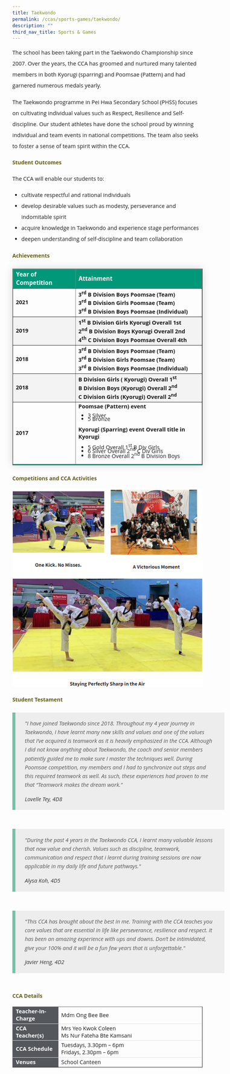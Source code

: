 ```yaml
---
title: Taekwondo
permalink: /ccas/sports-games/taekwondo/
description: ""
third_nav_title: Sports & Games
---
```

<p style="font-size:14.5px; line-height:2;font-family:Open Sans;">The school has been taking part in the Taekwondo Championship since 2007. Over the years, the CCA has groomed and nurtured many talented members in both Kyorugi (sparring) and Poomsae (Pattern) and had garnered numerous medals yearly.</p>

<p style="margin-top:15px;font-size:14.5px; line-height:2;font-family:Open Sans;">
The Taekwondo programme in Pei Hwa Secondary School (PHSS) focuses on cultivating individual values such as Respect, Resilience and Self-discipline. Our student athletes have done the school proud by winning individual and team events in national competitions. The team also seeks to foster a sense of team spirit within the CCA.</p>

<h4 style="color:#635f1a;font-weight:bold;font-family:Open Sans;">Student Outcomes</h4>
<p style="font-size:14.5px; line-height:2;margin-top:15px; font-family:Open Sans">The CCA will enable our students to:</p>
<ul style="margin-top:5px">
		<li style="font-size:14.5px; line-height:2;font-family:Open Sans;"> cultivate respectful and rational individuals</li>
		<li style="font-size:14.5px; line-height:2;font-family:Open Sans;"> develop desirable values such as modesty, perseverance and indomitable spirit</li>
		<li style="font-size:14.5px; line-height:2;font-family:Open Sans;"> acquire knowledge in Taekwondo and experience stage performances</li>
		<li style="font-size:14.5px; line-height:2;font-family:Open Sans;"> deepen understanding of self-discipline and team collaboration</li>
	</ul>
	
<h4 style="color:#635f1a;font-weight:bold;font-family:Open Sans;">Achievements</h4>
	
<table border="1" style="border-collapse: collapse;margin: 25px 0;font-size:15px;font-family: sans-serif;box-shadow: 0 0 20px rgba(0, 0, 0, 0.15);">
<thead style="background-color: #009879; font-weight: bold; font-size: 15.5px;">
<tr>
				<td style="text-align:left;color:white;font-family:Open Sans;">Year of Competition</td>
				<td style="text-align:left;color:white;font-family:Open Sans;">Attainment</td>
			</tr>
</thead>
	
<tbody>
<tr style="font-size:14.5px;">
				<td><strong style="font-family:Open Sans;">2021</strong></td>
				<td style="margin-bottom:-13px;margin-top:-10px;">
					<strong style="font-family:Open Sans;">
						3<sup style="font-family:Open Sans;">rd</sup> B Division Boys Poomsae (Team)<br>
						3<sup style="font-family:Open Sans;">rd</sup> B Division Girls Poomsae (Team)<br>
						3<sup style="font-family:Open Sans;">rd</sup> B Division Boys Poomsae (Individual)<br>
					</strong>
				</td>
</tr>
			
<tr style=" background-color: #f3f3f3; font-size:14.5px;">
				<td><strong style="font-family:Open Sans;">2019</strong></td>
				<td style="margin-bottom:5px;">
					<strong style="font-family:Open Sans;">
						1<sup style="font-family:Open Sans;">st</sup> B Division Girls Kyorugi Overall 1st<br>
						2<sup style="font-family:Open Sans;">nd</sup> B Division Boys Kyorugi Overall 2nd<br>
						4<sup style="font-family:Open Sans;">th</sup> C Division Boys Poomsae Overall 4th<br>
					</strong>
				</td>
</tr>

<tr style="font-size:14.5px;">
				<td><strong style="font-family:Open Sans;">2018</strong></td>
				<td style="margin-bottom:5px;">
					<strong style="font-family:Open Sans;">
						3<sup style="font-family:Open Sans;">rd</sup> B Division Boys Poomsae (Team)<br>
						3<sup style="font-family:Open Sans;">rd</sup> B Division Girls Poomsae (Team)<br>
						3<sup style="font-family:Open Sans;">rd</sup> B Division Boys Poomsae (Individual)<br>
					</strong>
				</td>
</tr>
			
<tr style=" background-color: #f3f3f3; font-size:14.5px;">
				<td><strong style="font-family:Open Sans;">2018</strong></td>
				<td style="margin-bottom:5px;">
					<strong style="font-family:Open Sans;">
						B Division Girls ( Kyorugi) Overall 1<sup style="font-family:Open Sans;">st</sup><br>
						B Division Boys (Kyorugi) Overall 2<sup style="font-family:Open Sans;">nd</sup><br>
						C Division Girls (Kyorugi) Overall 2<sup style="font-family:Open Sans;">nd</sup><br>
					</strong>
				</td>
</tr>
		
<tr style="border-bottom: 2px solid #009879; font-size:14.5px;">
			<td><strong style="font-family:Open Sans;">2017</strong></td>
			<td style="margin-bottom:-13px;margin-top:-10px;">
				<strong style="font-family:Open Sans;">Poomsae (Pattern) event</strong>
				<br>
				<ul>
					<li style="font-size:14.5px;margin-bottom:-5px;margin-top:-10px;font-family:Open Sans;">3 Silver</li>
					<li style="font-size:14.5px;margin-bottom:-5px;margin-top:-10px;font-family:Open Sans;">5 Bronze</li>
				</ul>
				<strong style="font-family:Open Sans;">Kyorugi (Sparring) event Overall title in Kyorugi</strong>
				<br>
				<ul>
					<li style="font-size:14.5px;margin-bottom:-13px;margin-top:-10px;font-family:Open Sans;"> 5 Gold Overall 1<sup style="font-family:Open Sans;">st</sup> B Div Girls</li>
					<li style="font-size:14.5px;margin-bottom:-5px;margin-top:-10px;font-family:Open Sans;">6 Silver Overall 2<sup style="font-family:Open Sans;">nd</sup> C Div Girls</li>
					<li style="font-size:14.5px;margin-bottom:-5px;margin-top:-10px;font-family:Open Sans;">8 Bronze Overall 2<sup style="font-family:Open Sans;">nd</sup> B Division Boys</li>
				</ul>
			</td>
</tr>										
</tbody>
</table>

<h4 style="color:#635f1a;font-weight:bold;font-family:Open Sans;">Competitions and CCA Activities</h4>

<img src="/images/taekwondo.png">

<h4 style="color:#635f1a;font-weight:bold;margin-bottom:-25px;font-family:Open Sans;">Student Testament</h4>
<blockquote style="font-size: 14.5px;
  width:100%;
  margin:50px auto;
  font-family:Open Sans;
  font-style:italic;
  color: #555555;
  padding:1.2em 25px 1.2em 25px;
  border-left:8px solid #78C0A8 ;
  line-height:1.6;
  position: relative;
  background:#EDEDED;">
	"I have joined Taekwondo since 2018. Throughout my 4 year journey in Taekwondo, I have learnt many new skills and values and one of the values that I’ve acquired is teamwork as it is heavily emphasized in the CCA. Although I did not know anything about Taekwondo, the coach and senior members patiently guided me to make sure I master the techniques well. During Poomsae competition, my members and I had to synchronize out steps and this required teamwork as well. As such, these experiences had proven to me that “Teamwork makes the dream work."
  <span style="display:block; color:#333333; margin-top:1em;font-size:14.5px;"><em style="font-family:Open Sans;">Lovelle Tey, 4D8</em></span>
	</blockquote>
	
<blockquote style="font-size: 14.5px;
  width:100%;
  margin:50px auto;
  font-family:Open Sans;
  font-style:italic;
  color: #555555;
  padding:1.2em 25px 1.2em 25px;
  border-left:8px solid #78C0A8 ;
  line-height:1.6;
  position: relative;
  background:#EDEDED;">
	"During the past 4 years in the Taekwondo CCA, I learnt many valuable lessons that now value and cherish. Values such as discipline, teamwork, communication and respect that i learnt during training sessions are now applicable in my daily life and future pathways."
  <span style="display:block; color:#333333; margin-top:1em;font-size:14.5px;"><em style="font-family:Open Sans;">Alysa Koh, 4D5</em></span>
	</blockquote>
	
<blockquote style="font-size: 14.5px;
  width:100%;
  margin:50px auto;
  font-family:Open Sans;
  font-style:italic;
  color: #555555;
  padding:1.2em 25px 1.2em 25px;
  border-left:8px solid #78C0A8 ;
  line-height:1.6;
  position: relative;
  background:#EDEDED;">
	"This CCA has brought about the best in me. Training with the CCA teaches you core values that are essential in life like perseverance, resilience and respect. It has been an amazing experience with ups and downs. Don’t be intimidated, give your 100% and it will be a fun few years that is unforgettable."
  <span style="display:block; color:#333333; margin-top:1em;font-size:14.5px;"><em style="font-family:Open Sans;">Javier Heng, 4D2</em></span>
	</blockquote>

<h4 style="color:#635f1a;font-weight:bold;font-family:Open Sans;">CCA Details</h4>
<table border="1" style="width:100%;">
	<tbody>
		<tr>
			<td style="background-color: #54585d; font-weight: bold; font-size: 14.5px; border: 1px solid #54585d; color:white;border-bottom: 1px solid #dddddd;width:24%;font-family:Open Sans;">Teacher-In-Charge</td>
			<td style="border: 1px solid #dddfe1;font-size: 14.5px;font-family:Open Sans;">Mdm Ong Bee Bee</td>
		</tr>

<tr>
			<td style="background-color: #54585d; font-weight: bold; font-size: 14.5px; border: 1px solid #54585d;border-bottom: 1px solid #dddddd; color:white;font-family:Open Sans;">CCA Teacher(s)</td>
			<td style="border: 1px solid #dddfe1;font-size: 14.5px;font-family:Open Sans;">Mrs Yeo Kwok Coleen<br>Ms Nur Fateha Bte Kamsani</td>
		</tr>

<tr>
			<td style="background-color: #54585d; font-weight: bold; font-size: 14.5px; border: 1px solid #54585d; color:white;border-bottom: 1px solid #dddddd;font-family:Open Sans;">CCA Schedule</td>
			<td style="border: 1px solid #dddfe1;font-size: 14.5px;font-family:Open Sans;">Tuesdays, 3.30pm – 6pm<br>Fridays, 2.30pm – 6pm</td>
		</tr>
		
<tr>
			<td style="background-color: #54585d; font-weight: bold; font-size: 14.5px; border: 1px solid #54585d; color:white;font-family:Open Sans;">Venues</td>
			<td style="border: 1px solid #dddfe1;font-size: 14.5px;font-family:Open Sans;">School Canteen</td>
		</tr>
		
</tbody>
</table>